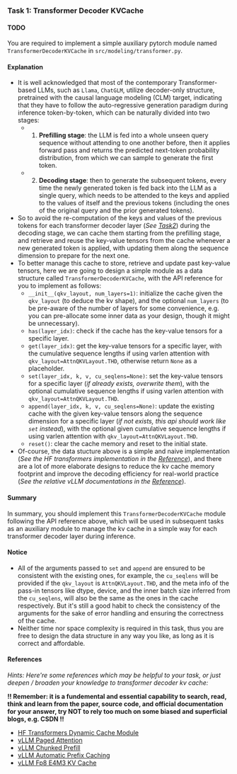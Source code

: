 ### Task 1: Transformer Decoder KVCache

#### TODO

You are required to implement a simple auxiliary pytorch module named `TransformerDecoderKVCache` in `src/modeling/transformer.py`.


#### Explanation

* It is well acknowledged that most of the contemporary Transformer-based LLMs, such as `Llama`, `ChatGLM`, utilize decoder-only structure, pretrained with the causal language modeling (CLM) target, indicating that they have to follow the auto-regressive generation paradigm during inference token-by-token, which can be naturally divided into two stages:
    * 1. **Prefilling stage**: the LLM is fed into a whole unseen query sequence without attending to one another before, then it applies forward pass and returns the predicted next-token probability distribution, from which we can sample to generate the first token.
    * 2. **Decoding stage**: then to generate the subsequent tokens, every time the newly generated token is fed back into the LLM as a single query, which needs to be attended to the keys and applied to the values of itself and the previous tokens (including the ones of the original query and the prior generated tokens).
* So to avoid the re-computation of the keys and values of the previous tokens for each transformer decoder layer (*See [Task2](./task2.md)*) during the decoding stage, we can cache them starting from the prefilling stage, and retrieve and reuse the key-value tensors from the cache whenever a new generated token is applied, with updating them along the sequence dimension to prepare for the next one.
* To better manage this cache to store, retrieve and update past key-value tensors, here we are going to design a simple module as a data structure called `TransformerDecoderKVCache`, with the API reference for you to implement as follows:
    * `__init__(qkv_layout, num_layers=1)`: initialize the cache given the `qkv_layout` (to deduce the kv shape), and the optional `num_layers` (to be pre-aware of the number of layers for some convenience, e.g. you can pre-allocate some inner data as your design, though it might be unnecessary).
    * `has(layer_idx)`: check if the cache has the key-value tensors for a specific layer.
    * `get(layer_idx)`: get the key-value tensors for a specific layer, with the cumulative sequence lengths if using varlen attention with `qkv_layout=AttnQKVLayout.THD`, otherwise return `None` as a placeholder.
    * `set(layer_idx, k, v, cu_seqlens=None)`: set the key-value tensors for a specific layer (*if already exists, overwrite them*), with the optional cumulative sequence lengths if using varlen attention with `qkv_layout=AttnQKVLayout.THD`.
    * `append(layer_idx, k, v, cu_seqlens=None)`: update the existing cache with the given key-value tensors along the sequence dimension for a specific layer (*if not exists, this api should work like `set` instead*), with the optional given cumulative sequence lengths if using varlen attention with `qkv_layout=AttnQKVLayout.THD`.
    * `reset()`: clear the cache memory and reset to the initial state.
* Of-course, the data stucture above is a simple and naive implementation (*See the HF transformers implementation in the [Reference](#references)*), and there are a lot of more elaborate designs to reduce the kv cache memory footprint and improve the decoding efficiency for real-world practice (*See the relative vLLM documentations in the [Reference](#references)*).

#### Summary

In summary, you should implement this `TransformerDecoderKVCache` module following the API reference above, which will be used in subsequent tasks as an auxiliary module to manage the kv cache in a simple way for each transformer decoder layer during inference.


#### Notice

* All of the arguments passed to `set` and `append` are ensured to be consistent with the existing ones, for example, the `cu_seqlens` will be provided if the `qkv_layout` is `AttnQKVLayout.THD`, and the meta info of the pass-in tensors like dtype, device, and the inner batch size inferred from the `cu_seqlens`, will also be the same as the ones in the cache respectively. But it's still a good habit to check the consistency of the arguments for the sake of error handling and ensuring the correctness of the cache.
* Neither time nor space complexity is required in this task, thus you are free to design the data structure in any way you like, as long as it is correct and affordable.


#### References

*Hints: Here're some references which may be helpful to your task, or just deepen / broaden your knowledge to transformer decoder kv cache:*

**!! Remember: it is a fundemental and essential capability to search, read, think and learn from the paper, source code, and official documentation for your answer, try NOT to rely too much on some biased and superficial blogs, e.g. CSDN !!**


* [HF Transformers Dynamic Cache Module](https://github.com/huggingface/transformers/blob/v4.46.3/src/transformers/cache_utils.py#L351)
* [vLLM Paged Attention](https://docs.vllm.ai/en/latest/design/kernel/paged_attention.html)
* [vLLM Chunked Prefill](https://docs.vllm.ai/en/latest/models/performance.html)
* [vLLM Automatic Prefix Caching](https://docs.vllm.ai/en/latest/automatic_prefix_caching/apc.html)
* [vLLM Fp8 E4M3 KV Cache](https://docs.vllm.ai/en/latest/quantization/fp8_e4m3_kvcache.html)